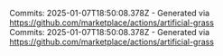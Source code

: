 Commits: 2025-01-07T18:50:08.378Z - Generated via https://github.com/marketplace/actions/artificial-grass
<br>
Commits: 2025-01-07T18:50:08.378Z - Generated via https://github.com/marketplace/actions/artificial-grass
<br>
